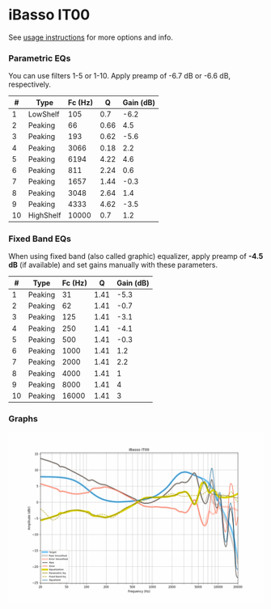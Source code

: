 # iBasso IT00
See [usage instructions](https://github.com/jaakkopasanen/AutoEq#usage) for more options and info.

### Parametric EQs
You can use filters 1-5 or 1-10. Apply preamp of -6.7 dB or -6.6 dB, respectively.

|   # | Type      |   Fc (Hz) |    Q |   Gain (dB) |
|-----|-----------|-----------|------|-------------|
|   1 | LowShelf  |       105 | 0.7  |        -6.2 |
|   2 | Peaking   |        66 | 0.66 |         4.5 |
|   3 | Peaking   |       193 | 0.62 |        -5.6 |
|   4 | Peaking   |      3066 | 0.18 |         2.2 |
|   5 | Peaking   |      6194 | 4.22 |         4.6 |
|   6 | Peaking   |       811 | 2.24 |         0.6 |
|   7 | Peaking   |      1657 | 1.44 |        -0.3 |
|   8 | Peaking   |      3048 | 2.64 |         1.4 |
|   9 | Peaking   |      4333 | 4.62 |        -3.5 |
|  10 | HighShelf |     10000 | 0.7  |         1.2 |

### Fixed Band EQs
When using fixed band (also called graphic) equalizer, apply preamp of **-4.5 dB** (if available) and set gains manually with these parameters.

|   # | Type    |   Fc (Hz) |    Q |   Gain (dB) |
|-----|---------|-----------|------|-------------|
|   1 | Peaking |        31 | 1.41 |        -5.3 |
|   2 | Peaking |        62 | 1.41 |        -0.7 |
|   3 | Peaking |       125 | 1.41 |        -3.1 |
|   4 | Peaking |       250 | 1.41 |        -4.1 |
|   5 | Peaking |       500 | 1.41 |        -0.3 |
|   6 | Peaking |      1000 | 1.41 |         1.2 |
|   7 | Peaking |      2000 | 1.41 |         2.2 |
|   8 | Peaking |      4000 | 1.41 |         1   |
|   9 | Peaking |      8000 | 1.41 |         4   |
|  10 | Peaking |     16000 | 1.41 |         3   |

### Graphs
![](./iBasso%20IT00.png)
